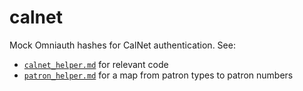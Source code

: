 # calnet

Mock Omniauth hashes for CalNet authentication. See:

- [`calnet_helper.md`](../../calnet_helper.md) for relevant code
- [`patron_helper.md`](../../patron_helper.rb) for a map from patron types to patron numbers
